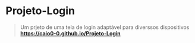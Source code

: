 # Projeto-Login
>Um prjeto de uma tela de login adaptável para diverssos dispositivos  
><strong>https://caio0-0.github.io/Projeto-Login</strong>
